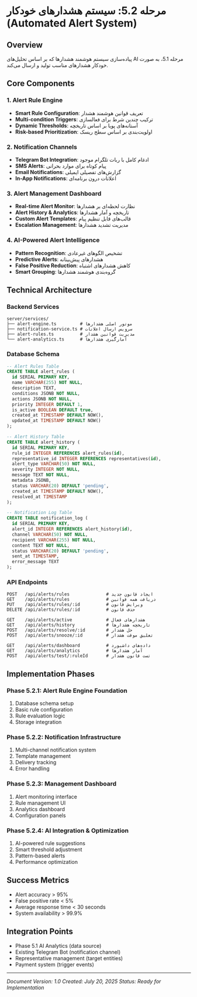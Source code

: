 # مرحله 5.2: سیستم هشدارهای خودکار (Automated Alert System)

## Overview
پیاده‌سازی سیستم هوشمند هشدارها که بر اساس تحلیل‌های AI مرحله 5.1، به صورت خودکار هشدارهای مناسب تولید و ارسال می‌کند.

## Core Components

### 1. Alert Rule Engine
- **Smart Rule Configuration**: تعریف قوانین هوشمند هشدار
- **Multi-condition Triggers**: ترکیب چندین شرط برای فعالسازی
- **Dynamic Thresholds**: آستانه‌های پویا بر اساس تاریخچه
- **Risk-based Prioritization**: اولویت‌بندی بر اساس سطح ریسک

### 2. Notification Channels
- **Telegram Bot Integration**: ادغام کامل با ربات تلگرام موجود
- **SMS Alerts**: پیام کوتاه برای موارد بحرانی
- **Email Notifications**: گزارش‌های تفصیلی ایمیلی
- **In-App Notifications**: اعلانات درون برنامه‌ای

### 3. Alert Management Dashboard
- **Real-time Alert Monitor**: نظارت لحظه‌ای بر هشدارها
- **Alert History & Analytics**: تاریخچه و آمار هشدارها
- **Custom Alert Templates**: قالب‌های قابل تنظیم پیام
- **Escalation Management**: مدیریت تشدید هشدارها

### 4. AI-Powered Alert Intelligence
- **Pattern Recognition**: تشخیص الگوهای غیرعادی
- **Predictive Alerts**: هشدارهای پیش‌بینانه
- **False Positive Reduction**: کاهش هشدارهای اشتباه
- **Smart Grouping**: گروه‌بندی هوشمند هشدارها

## Technical Architecture

### Backend Services
```
server/services/
├── alert-engine.ts         # موتور اصلی هشدارها
├── notification-service.ts # سرویس ارسال اعلانات
├── alert-rules.ts          # مدیریت قوانین هشدار
└── alert-analytics.ts      # آمارگیری هشدارها
```

### Database Schema
```sql
-- Alert Rules Table
CREATE TABLE alert_rules (
  id SERIAL PRIMARY KEY,
  name VARCHAR(255) NOT NULL,
  description TEXT,
  conditions JSONB NOT NULL,
  actions JSONB NOT NULL,
  priority INTEGER DEFAULT 1,
  is_active BOOLEAN DEFAULT true,
  created_at TIMESTAMP DEFAULT NOW(),
  updated_at TIMESTAMP DEFAULT NOW()
);

-- Alert History Table
CREATE TABLE alert_history (
  id SERIAL PRIMARY KEY,
  rule_id INTEGER REFERENCES alert_rules(id),
  representative_id INTEGER REFERENCES representatives(id),
  alert_type VARCHAR(50) NOT NULL,
  severity INTEGER NOT NULL,
  message TEXT NOT NULL,
  metadata JSONB,
  status VARCHAR(20) DEFAULT 'pending',
  created_at TIMESTAMP DEFAULT NOW(),
  resolved_at TIMESTAMP
);

-- Notification Log Table
CREATE TABLE notification_log (
  id SERIAL PRIMARY KEY,
  alert_id INTEGER REFERENCES alert_history(id),
  channel VARCHAR(50) NOT NULL,
  recipient VARCHAR(255) NOT NULL,
  content TEXT NOT NULL,
  status VARCHAR(20) DEFAULT 'pending',
  sent_at TIMESTAMP,
  error_message TEXT
);
```

### API Endpoints
```
POST   /api/alerts/rules              # ایجاد قانون جدید
GET    /api/alerts/rules              # دریافت همه قوانین
PUT    /api/alerts/rules/:id          # ویرایش قانون
DELETE /api/alerts/rules/:id          # حذف قانون

GET    /api/alerts/active             # هشدارهای فعال
GET    /api/alerts/history            # تاریخچه هشدارها
POST   /api/alerts/resolve/:id        # حل هشدار
POST   /api/alerts/snooze/:id         # تعلیق موقت هشدار

GET    /api/alerts/dashboard          # داده‌های داشبورد
GET    /api/alerts/analytics          # آمار هشدارها
POST   /api/alerts/test/:ruleId       # تست قانون هشدار
```

## Implementation Phases

### Phase 5.2.1: Alert Rule Engine Foundation
1. Database schema setup
2. Basic rule configuration
3. Rule evaluation logic
4. Storage integration

### Phase 5.2.2: Notification Infrastructure
1. Multi-channel notification system
2. Template management
3. Delivery tracking
4. Error handling

### Phase 5.2.3: Management Dashboard
1. Alert monitoring interface
2. Rule management UI
3. Analytics dashboard
4. Configuration panels

### Phase 5.2.4: AI Integration & Optimization
1. AI-powered rule suggestions
2. Smart threshold adjustment
3. Pattern-based alerts
4. Performance optimization

## Success Metrics
- Alert accuracy > 95%
- False positive rate < 5%
- Average response time < 30 seconds
- System availability > 99.9%

## Integration Points
- Phase 5.1 AI Analytics (data source)
- Existing Telegram Bot (notification channel)
- Representative management (target entities)
- Payment system (trigger events)

---
*Document Version: 1.0*
*Created: July 20, 2025*
*Status: Ready for Implementation*